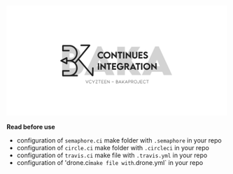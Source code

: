 <p align="center">
<img src="img/baka-ci.png" />

**Read before use**

  * configuration of `semaphore.ci` make folder with `.semaphore` in your repo
  * configuration of `circle.ci` make folder with `.circleci` in your repo
  * configuration of `travis.ci` make file with `.travis.yml` in your repo
  * configuration of 'drone.ci` make file with `.drone.yml` in your repo

